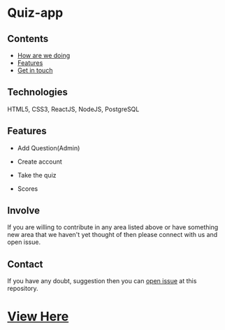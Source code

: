 # Quiz-app
## Contents

- [How are we doing](#technologies)
- [Features](#features)
- [Get in touch](#contact)

## Technologies 

  HTML5, CSS3, ReactJS, NodeJS, PostgreSQL

## Features

- Add Question(Admin)

- Create account

- Take the quiz

- Scores

## Involve

If you are willing to contribute in any area listed above or have something new area that we haven't yet thought of then please connect with us and open issue.


## Contact

If you have any doubt, suggestion then you can [open issue](HTTPS://guides.github.com/features/issues/) at this repository. 


# [View Here](https://quiz-user.herokuapp.com/)



